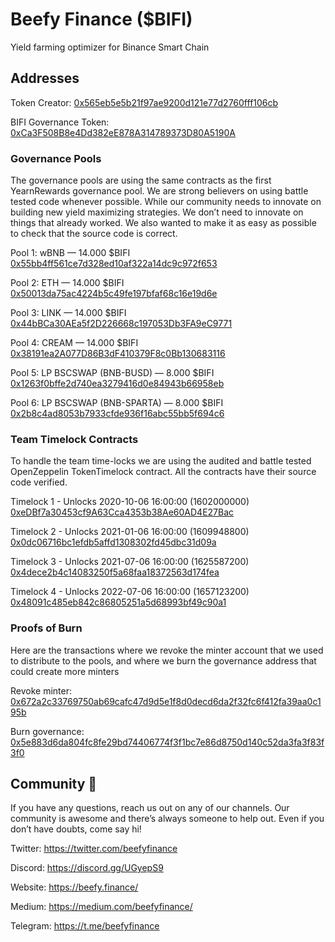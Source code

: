 # Beefy Finance ($BIFI)

Yield farming optimizer for Binance Smart Chain

## Addresses

Token Creator:
[0x565eb5e5b21f97ae9200d121e77d2760fff106cb](https://bscscan.com/address/0x565eb5e5b21f97ae9200d121e77d2760fff106cb)

BIFI Governance Token:
[0xCa3F508B8e4Dd382eE878A314789373D80A5190A](https://bscscan.com/address/0xCa3F508B8e4Dd382eE878A314789373D80A5190A)

### Governance Pools

The governance pools are using the same contracts as the first YearnRewards governance pool. We are strong believers on using battle tested code whenever possible. While our community needs to innovate on building new yield maximizing strategies. We don’t need to innovate on things that already worked. We also wanted to make it as easy as possible to check that the source code is correct.

Pool 1: wBNB — 14.000 $BIFI
[0x55bb4ff561ce7d328ed10af322a14dc9c972f653](https://bscscan.com/address/0x55bb4ff561ce7d328ed10af322a14dc9c972f653)

Pool 2: ETH — 14.000 $BIFI
[0x50013da75ac4224b5c49fe197bfaf68c16e19d6e](https://bscscan.com/address/0x50013da75ac4224b5c49fe197bfaf68c16e19d6e)

Pool 3: LINK — 14.000 $BIFI
[0x44bBCa30AEa5f2D226668c197053Db3FA9eC9771](https://bscscan.com/address/0x44bBCa30AEa5f2D226668c197053Db3FA9eC9771)

Pool 4: CREAM — 14.000 $BIFI
[0x38191ea2A077D86B3dF410379F8c0Bb130683116](https://bscscan.com/address/0x38191ea2A077D86B3dF410379F8c0Bb130683116)

Pool 5: LP BSCSWAP (BNB-BUSD) — 8.000 $BIFI
[0x1263f0bffe2d740ea3279416d0e84943b66958eb](https://bscscan.com/address/0x1263f0bffe2d740ea3279416d0e84943b66958eb)

Pool 6: LP BSCSWAP (BNB-SPARTA) — 8.000 $BIFI
[0x2b8c4ad8053b7933cfde936f16abc55bb5f694c6](https://bscscan.com/address/0x2b8c4ad8053b7933cfde936f16abc55bb5f694c6)


### Team Timelock Contracts

To handle the team time-locks we are using the audited and battle tested OpenZeppelin TokenTimelock contract. All the contracts have their source code verified.

Timelock 1 - Unlocks 2020-10-06 16:00:00 (1602000000)
[0xeDBf7a30453cf9A63Cca4353b38Ae60AD4E27Bac](https://bscscan.com/address/0xeDBf7a30453cf9A63Cca4353b38Ae60AD4E27Bac)

Timelock 2 - Unlocks 2021-01-06 16:00:00 (1609948800)
[0x0dc06716bc1efdb5affd1308302fd45dbc31d09a](https://bscscan.com/address/0x0dc06716bc1efdb5affd1308302fd45dbc31d09a)

Timelock 3 - Unlocks 2021-07-06 16:00:00 (1625587200)
[0x4dece2b4c14083250f5a68faa18372563d174fea](https://bscscan.com/address/0x4dece2b4c14083250f5a68faa18372563d174fea)

Timelock 4 - Unlocks 2022-07-06 16:00:00 (1657123200)
[0x48091c485eb842c86805251a5d68993bf49c90a1](https://bscscan.com/address/0x48091c485eb842c86805251a5d68993bf49c90a1)


### Proofs of Burn

Here are the transactions where we revoke the minter account that we used to distribute to the pools, and where we burn the governance address that could create more minters

Revoke minter: [0x672a2c33769750ab69cafc47d9d5e1f8d0decd6da2f32fc6f412fa39aa0c195b](https://bscscan.com/tx/0x672a2c33769750ab69cafc47d9d5e1f8d0decd6da2f32fc6f412fa39aa0c195b)

Burn governance: [0x5e883d6da804fc8fe29bd74406774f3f1bc7e86d8750d140c52da3fa3f83f3f0](https://bscscan.com/tx/0x5e883d6da804fc8fe29bd74406774f3f1bc7e86d8750d140c52da3fa3f83f3f0)


## Community 🐄

If you have any questions, reach us out on any of our channels. Our community is awesome and there’s always someone to help out. Even if you don’t have doubts, come say hi!

Twitter: https://twitter.com/beefyfinance

Discord: https://discord.gg/UGyepS9

Website: https://beefy.finance/

Medium: https://medium.com/beefyfinance/

Telegram: https://t.me/beefyfinance
